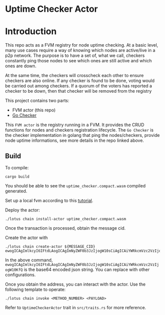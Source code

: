 # Uptime Checker Actor

# Introduction
This repo acts as a FVM registry for node uptime checking. At a basic level, many use cases require a way of knowing 
which nodes are active/live in a p2p network. The purpose is to have a set of, what we call, checkers constantly ping 
those nodes to see which ones are still active and which ones are down. 

At the same time, the checkers will crosscheck each other to ensure checkers are also online. If any checker is found 
to be done, voting would be carried out among checkers. If a quorum of the voters has reported a checker to be down,
then that checker will be removed from the registry

This project contains two parts:
* FVM actor (this repo)
* [Go Checker](https://github.com/cryptoAtwill/uptime-checker-golang)

This `FVM actor` is the registry running in a FVM. It provides the CRUD functions for nodes and checkers registration 
lifecycle. The `Go Checker` is the checker implementation in golang that ping the nodes/checkers, provide node uptime 
informations, see more details in the repo linked above.

## Build
To compile:
```shell
cargo build
```
You should be able to see the `uptime_checker.compact.wasm` compiled generated.

Set up a local fvm according to this [tutorial](https://lotus.filecoin.io/lotus/developers/local-network/).

Deploy the actor:
```shell
./lotus chain install-actor uptime_checker.compact.wasm
```
Once the transaction is processed, obtain the message cid.

Create the actor with
```shell
./lotus chain create-actor ${MESSAGE_CID} ewogICAgImlkcyI6IFtdLAogICAgImNyZWF0b3JzIjogW10sCiAgICAiYWRkcmVzc2VzIjogW10KfQ==
```
In the above command, `ewogICAgImlkcyI6IFtdLAogICAgImNyZWF0b3JzIjogW10sCiAgICAiYWRkcmVzc2VzIjogW10KfQ` is the base64 encoded 
json string. You can replace with other configurations.

Once you obtain the address, you can interact with the actor. Use the following template to operate:
```shell
./lotus chain invoke <METHOD_NUMBER> <PAYLOAD>
```
Refer to `UptimeCheckerActor` trait in `src/traits.rs` for more reference. 
